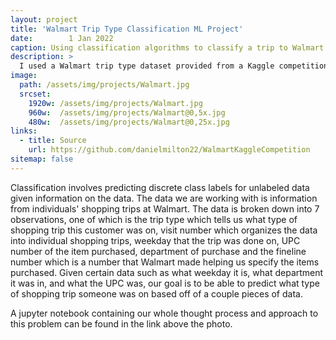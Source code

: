 ```yaml
---
layout: project
title: 'Walmart Trip Type Classification ML Project'
date:        1 Jan 2022
caption: Using classification algorithms to classify a trip to Walmart among 38 categories.  
description: >
  I used a Walmart trip type dataset provided from a Kaggle competition. Along with 4 groupmates, we tested several several classification algorithms to find the best results.
image: 
  path: /assets/img/projects/Walmart.jpg
  srcset: 
    1920w: /assets/img/projects/Walmart.jpg
    960w:  /assets/img/projects/Walmart@0,5x.jpg
    480w:  /assets/img/projects/Walmart@0,25x.jpg
links:
  - title: Source
    url: https://github.com/danielmilton22/WalmartKaggleCompetition
sitemap: false
---
```

Classification involves predicting discrete class labels for unlabeled data given information on the data. The data we are working with is information from individuals' shopping trips at Walmart. The data is broken down into 7 observations, one of which is the trip type which tells us what type of shopping trip this customer was on, visit number which organizes the data into individual shopping trips, weekday that the trip was done on, UPC number of the item purchased, department of purchase and the fineline number which is a number that Walmart made helping us specify the items purchased. Given certain data such as what weekday it is, what department it was in, and what the UPC was, our goal is to be able to predict what type of shopping trip someone was on based off of a couple pieces of data.

A jupyter notebook containing our whole thought process and approach to this problem can be found in the link above the photo.
